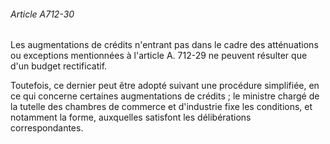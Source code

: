 ###### Article A712-30

Les augmentations de crédits n'entrant pas dans le cadre des atténuations ou exceptions mentionnées à l'article A. 712-29 ne peuvent résulter que d'un budget rectificatif.

Toutefois, ce dernier peut être adopté suivant une procédure simplifiée, en ce qui concerne certaines augmentations de crédits ; le ministre chargé de la tutelle des chambres de commerce et d'industrie fixe les conditions, et notamment la forme, auxquelles satisfont les délibérations correspondantes.

